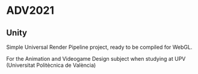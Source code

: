 # ADV2021

## Unity

Simple Universal Render Pipeline project, ready to be compiled for WebGL.

For the Animation and Videogame Design subject when studying at UPV (Universitat Politècnica de València)
